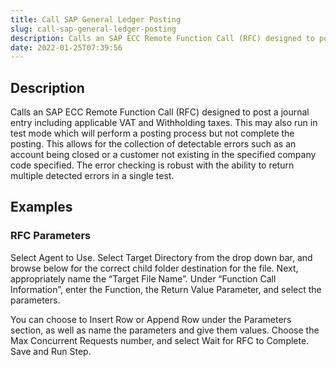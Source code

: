 ```yaml
---
title: Call SAP General Ledger Posting
slug: call-sap-general-ledger-posting
description: Calls an SAP ECC Remote Function Call (RFC) designed to post a journal entry including applicable VAT and Withholding taxes
date: 2022-01-25T07:39:56
---
```



## Description


Calls an SAP ECC Remote Function Call (RFC) designed to post a journal entry including applicable VAT and Withholding taxes. This may also run in test mode which will perform a posting process but not complete the posting. This allows for the collection of detectable errors such as an account being closed or a customer not existing in the specified company code specified. The error checking is robust with the ability to return multiple detected errors in a single test.


## Examples


### RFC Parameters


Select Agent to Use. Select Target Directory from the drop down bar, and browse below for the correct child folder destination for the file. Next, appropriately name the “Target File Name”. Under “Function Call Information”, enter the Function, the Return Value Parameter, and select the parameters. 



You can choose to Insert Row or Append Row under the Parameters section, as well as name the parameters and give them values. Choose the Max Concurrent Requests number, and select Wait for RFC to Complete. Save and Run Step.

